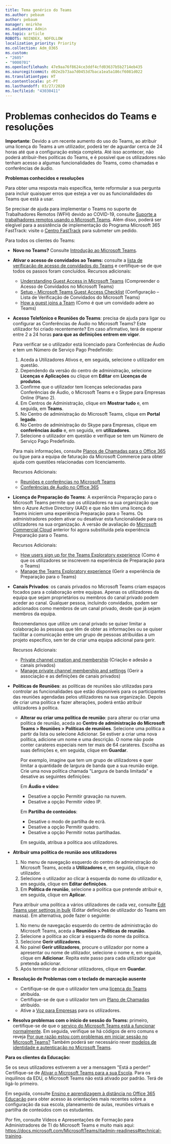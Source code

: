 ```yaml
---
title: Tema genérico do Teams
ms.author: pebaum
author: pebaum
manager: mnirkhe
ms.audience: Admin
ms.topic: article
ROBOTS: NOINDEX, NOFOLLOW
localization_priority: Priority
ms.collection: Adm_O365
ms.custom:
- "2605"
- "9000701"
ms.openlocfilehash: 47e9aa76f8624ce3ddf4cfd03637b5b2714eb435
ms.sourcegitcommit: d02e2b73aa7d0453d7baca1ea5a186cf6081d022
ms.translationtype: HT
ms.contentlocale: pt-PT
ms.lasthandoff: 03/27/2020
ms.locfileid: "43030411"
---
```

# <a name="teams-common-issues-and-resolutions"></a>Problemas conhecidos do Teams e resoluções

**Importante**: Devido a um recente aumento do uso do Teams, ao atribuir uma licença do Teams a um utilizador, poderá ter de aguardar cerca de 24 horas até que a configuração esteja completa. Até isso acontecer, não poderá atribuir-lhes políticas do Teams, e é possível que os utilizadores não tenham acesso a algumas funcionalidades do Teams, como chamadas e conferências de áudio.

**Problemas conhecidos e resoluções**

Para obter uma resposta mais específica, tente reformular a sua pergunta para incluir quaisquer erros que esteja a ver ou as funcionalidades do Teams que está a usar.

Se precisar de ajuda para implementar o Teams no suporte de Trabalhadores Remotos (WFH) devido ao COVID-19, consulte [Suporte a trabalhadores remotos usando o Microsoft Teams](https://docs.microsoft.com/microsoftteams/support-remote-work-with-teams). Além disso, poderá ser elegível para a assistência de implementação do Programa Microsoft 365 FastTrack: visite o [Centro FastTrack](https://www.microsoft.com/fasttrack) para submeter um pedido.

Para todos os clientes do Teams:

- **Novo no Teams?** Consulte [Introdução ao Microsoft Teams](https://docs.microsoft.com/microsoftteams/get-started-with-teams-quick-start).
- **Ativar o acesso de convidados ao Teams:** consulte a [lista de verificação de acesso de convidados do Teams](https://docs.microsoft.com/microsoftteams/guest-access-checklist) e certifique-se de que todos os passos foram concluídos. Recursos adicionais:
    - [Understanding Guest Access in Microsoft Teams](https://docs.microsoft.com/microsoftteams/guest-access) (Compreender o Acesso de Convidados no Microsoft Teams)
    - [Setup – Microsoft Teams Guest Access Checklist](https://docs.microsoft.com/microsoftteams/guest-access-checklist) (Configuração – Lista de Verificação de Convidados do Microsoft Teams)
    - [How a guest joins a Team](https://docs.microsoft.com/microsoftteams/guest-joins) (Como é que um convidado adere ao Teams)

- **Acesso Telefónico e Reuniões do Teams**: precisa de ajuda para ligar ou configurar as Conferências de Áudio no Microsoft Teams? Este utilizador foi criado recentemente? Em caso afirmativo, terá de esperar entre 2 a 24 horas **para que as definições entrem em vigor**. 

    Para verificar se o utilizador está licenciado para Conferências de Áudio e tem um Número de Serviço Pago Predefinido:
    1.    Aceda a Utilizadores Ativos e, em seguida, selecione o utilizador em questão.
    2.    Dependendo da versão do centro de administração, selecione **Licenças e Aplicações** ou clique em **Editar** em **Licenças de produtos**.
    3.    Confirme que o utilizador tem licenças selecionadas para Conferências de Áudio, o Microsoft Teams e o Skype para Empresas Online (Plano 2).
    4.    Em Centros de Administração, clique em **Mostrar tudo** e, em seguida, em **Teams**.
    5.    No Centro de administração do Microsoft Teams, clique em **Portal legado**.
    6.    No Centro de administração do Skype para Empresas, clique em **conferências áudio** e, em seguida, em **utilizadores**.
    7.    Selecione o utilizador em questão e verifique se tem um Número de Serviço Pago Predefinido.
    
    Para mais informações, consulte [Planos de Chamadas para o Office 365](https://docs.microsoft.com/microsoftteams/calling-plans-for-office-365) ou ligue para a equipa de faturação da Microsoft Commerce para obter ajuda com questões relacionadas com licenciamento.

    Recursos Adicionais:

    - [Reuniões e conferências no Microsoft Teams](https://docs.microsoft.com/microsoftteams/deploy-meetings-microsoft-teams-landing-page)
    - [Conferências de Áudio no Office 365](https://docs.microsoft.com/microsoftteams/audio-conferencing-in-office-365)

- **Licença de Preparação do Teams**: A experiência Preparação para o Microsoft Teams permite que os utilizadores na sua organização que têm o Azure Active Directory (AAD) e que não têm uma licença do Teams iniciem uma experiência Preparação para o Teams. Os administradores podem ativar ou desativar esta funcionalidade para os utilizadores na sua organização. A versão de avaliação do [Microsoft Commercial Cloud](https://docs.microsoft.com/microsoftteams/iw-trial-teams) anterior foi agora substituída pela experiência Preparação para o Teams.

    Recursos Adicionais:

    - [How users sign up for the Teams Exploratory experience](https://docs.microsoft.com/microsoftteams/teams-exploratory#how-users-sign-up-for-the-teams-exploratory-experience) (Como é que os utilizadores se inscrevem na experiência de Preparação para o Teams)
    - [Manage the Teams Exploratory experience](https://docs.microsoft.com/microsoftteams/teams-exploratory#manage-the-teams-exploratory-experience) (Gerir a experiência de Preparação para o Teams)

- **Canais Privados**: os canais privados no Microsoft Teams criam espaços focados para a colaboração entre equipas. Apenas os utilizadores da equipa que sejam proprietários ou membros do canal privado podem aceder ao canal. Qualquer pessoa, incluindo convidados, podem ser adicionados como membros de um canal privado, desde que já sejam membros da equipa.

    Recomendamos que utilize um canal privado se quiser limitar a colaboração às pessoas que têm de obter as informações ou se quiser facilitar a comunicação entre um grupo de pessoas atribuídas a um projeto específico, sem ter de criar uma equipa adicional para gerir.

    Recursos Adicionais:
    - [Private channel creation and membership](https://docs.microsoft.com/microsoftteams/private-channels#private-channel-creation-and-membership) (Criação e adesão a canais privados)
    - [Manage private channel membership and settings](https://docs.microsoft.com/microsoftteams/private-channels#manage-private-channel-membership-and-settings) (Gerir a associação e as definições de canais privados)

- **Políticas de Reuniões**: as políticas de reuniões são utilizadas para controlar as funcionalidades que estão disponíveis para os participantes das reuniões agendadas pelos utilizadores na sua organização. Depois de criar uma política e fazer alterações, poderá então atribuir utilizadores à política. 
    - **Alterar ou criar uma política de reunião**: para alterar ou criar uma política de reunião, aceda ao **Centro de administração do Microsoft Teams > Reuniões > Políticas de reuniões**. Selecione uma política a partir da lista ou selecione Adicionar. Se estiver a criar uma nova política, adicione um nome e uma descrição. O nome não pode conter carateres especiais nem ter mais de 64 carateres. Escolha as suas definições e, em seguida, clique em **Guardar**.

        Por exemplo, imagine que tem um grupo de utilizadores e quer limitar a quantidade de largura de banda que a sua reunião exige. Crie uma nova política chamada "Largura de banda limitada" e desative as seguintes definições:

        Em **Áudio e vídeo**:
        - Desative a opção Permitir gravação na nuvem.
        - Desative a opção Permitir vídeo IP.

        Em **Partilha de conteúdos**:
        - Desative o modo de partilha de ecrã.
        - Desative a opção Permitir quadro.
        - Desative a opção Permitir notas partilhadas.

        Em seguida, atribua a política aos utilizadores.

- **Atribuir uma política de reunião aos utilizadores**

    1. No menu de navegação esquerdo do centro de administração do Microsoft Teams, aceda a **Utilizadores** e, em seguida, clique no utilizador.
    2. Selecione o utilizador ao clicar à esquerda do nome do utilizador e, em seguida, clique em **Editar definições**.
    3. Em **Política de reunião**, selecione a política que pretende atribuir e, em seguida, clique em **Aplicar**.

    Para atribuir uma política a vários utilizadores de cada vez, consulte [Edit Teams user settings in bulk](https://docs.microsoft.com/microsoftteams/edit-user-settings-in-bulk) (Editar definições de utilizador do Teams em massa). Em alternativa, pode fazer o seguinte:

    1. No menu de navegação esquerdo do centro de administração do Microsoft Teams, aceda a **Reuniões > Políticas de reunião**.
    2. Selecione a política ao clicar à esquerda do nome da política.
    3. Selecione **Gerir utilizadores**.
    4. No painel **Gerir utilizadores**, procure o utilizador por nome a apresentar ou nome de utilizador, selecione o nome e, em seguida, clique em **Adicionar**. Repita este passo para cada utilizador que pretenda adicionar.
    5. Após terminar de adicionar utilizadores, clique em **Guardar**.

- **Resolução de Problemas com o teclado de marcação ausente**  

    - Certifique-se de que o utilizador tem uma [licença do Teams](https://docs.microsoft.com/MicrosoftTeams/assign-teams-licenses) atribuída.
    - Certifique-se de que o utilizador tem um [Plano de Chamadas](https://docs.microsoft.com/MicrosoftTeams/calling-plan-landing-page) atribuído.
    - Ative a [Voz para Empresas](https://docs.microsoft.com/skypeforbusiness/skype-for-business-hybrid-solutions/plan-your-phone-system-cloud-pbx-solution/enable-users-for-enterprise-voice-online-and-phone-system-voicemail#to-enable-your-users-for-phone-system-in-office-365-voice-and-voicemail) para os utilizadores.

- **Resolva problemas com o início de sessão do Teams:** primeiro, certifique-se de que o [serviço do Microsoft Teams está a funcionar normalmente](https://admin.microsoft.com/Adminportal/Home?source=applauncher#/servicehealth). Em seguida, verifique se há códigos de erro comuns e reveja [Por que razão estou com problemas em iniciar sessão no Microsoft Teams?](https://support.office.com/article/a02f683b-61a3-4008-9447-ee60c5593b0f)  Também poderá ser necessário rever [modelos de identidade e autenticação no Microsoft Teams](https://docs.microsoft.com/MicrosoftTeams/identify-models-authentication).

**Para os clientes da Educação:**

Se os seus utilizadores estiverem a ver a mensagem "Está a perder!" Certifique-se de [Ativar o Microsoft Teams para a sua Escola](https://docs.microsoft.com/microsoft-365/education/intune-edu-trial/enable-microsoft-teams). Para os inquilinos da EDU, o Microsoft Teams não está ativado por padrão. Terá de ligá-lo primeiro.

Em seguida, consulte [Ensino e aprendizagem à distância no Office 365 Educação](https://support.office.com/article/remote-teaching-and-learning-in-office-365-education-f651ccae-7b65-478b-8366-51bb884025c4) para obter acesso às orientações mais recentes sobre a configuração da sua escola, planeamento de aulas, reuniões virtuais e partilha de conteúdos com os estudantes.

Por fim, consulte Vídeos e Apresentações de Formação para Administradores de TI do Microsoft Teams e muito mais aqui: https://docs.microsoft.com/MicrosoftTeams/itadmin-readiness#technical-training. 
